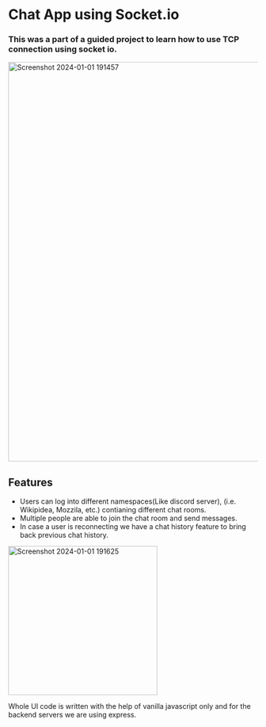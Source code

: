 # Chat App using Socket.io

### This was a part of a guided project to learn how to use TCP connection using socket io.

<img width="807" alt="Screenshot 2024-01-01 191457" src="https://github.com/sumitkukrejas/chat-app/assets/115967367/1a9c3a13-0971-4fc6-889e-ef34b3626963">

## Features
- Users can log into different namespaces(Like discord server), (i.e. Wikipidea, Mozzila, etc.) contianing different chat rooms.
- Multiple people are able to join the chat room and send messages.
- In case a user is reconnecting we have a chat history feature to bring back previous chat history.
<img width="301" alt="Screenshot 2024-01-01 191625" src="https://github.com/sumitkukrejas/chat-app/assets/115967367/e14f6a5a-9f27-4438-b9b8-ee1e89f6d704">

Whole UI code is written with the help of vanilla javascript only and for the backend servers we are using express.
